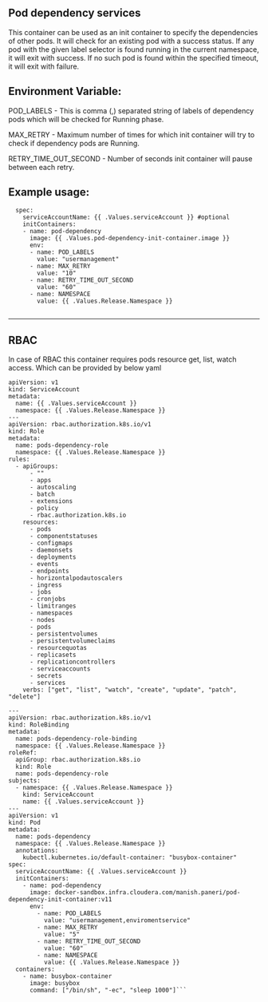 ## Pod dependency services
This container can be used as an init container to specify the dependencies of other pods. It will check for an existing pod with a success status. If any pod with the given label selector is found running in the current namespace, it will exit with success. If no such pod is found within the specified timeout, it will exit with failure.

## Environment Variable:
POD_LABELS - This is comma (,) separated string of labels of dependency pods which will be checked for Running phase.

MAX_RETRY -	Maximum number of times for which init container will try to check if dependency pods are Running.

RETRY_TIME_OUT_SECOND -	Number of seconds init container will pause between each retry.


## Example usage:
```
  spec:
    serviceAccountName: {{ .Values.serviceAccount }} #optional
    initContainers:
    - name: pod-dependency
      image: {{ .Values.pod-dependency-init-container.image }}
      env:
      - name: POD_LABELS
        value: "usermanagement"
      - name: MAX_RETRY
        value: "10"
      - name: RETRY_TIME_OUT_SECOND
        value: "60"
      - name: NAMESPACE
        value: {{ .Values.Release.Namespace }}
         
```
___
## RBAC
In case of RBAC this container requires pods resource get, list, watch access. Which can be provided by below yaml
```---
apiVersion: v1
kind: ServiceAccount
metadata:
  name: {{ .Values.serviceAccount }}
  namespace: {{ .Values.Release.Namespace }}
---
apiVersion: rbac.authorization.k8s.io/v1
kind: Role
metadata:
  name: pods-dependency-role
  namespace: {{ .Values.Release.Namespace }}
rules:
  - apiGroups:
      - ""
      - apps
      - autoscaling
      - batch
      - extensions
      - policy
      - rbac.authorization.k8s.io
    resources:
      - pods
      - componentstatuses
      - configmaps
      - daemonsets
      - deployments
      - events
      - endpoints
      - horizontalpodautoscalers
      - ingress
      - jobs
      - cronjobs
      - limitranges
      - namespaces
      - nodes
      - pods
      - persistentvolumes
      - persistentvolumeclaims
      - resourcequotas
      - replicasets
      - replicationcontrollers
      - serviceaccounts
      - secrets
      - services
    verbs: ["get", "list", "watch", "create", "update", "patch", "delete"]

---
apiVersion: rbac.authorization.k8s.io/v1
kind: RoleBinding
metadata:
  name: pods-dependency-role-binding
  namespace: {{ .Values.Release.Namespace }}
roleRef:
  apiGroup: rbac.authorization.k8s.io
  kind: Role
  name: pods-dependency-role
subjects:
  - namespace: {{ .Values.Release.Namespace }}
    kind: ServiceAccount
    name: {{ .Values.serviceAccount }}
---
apiVersion: v1
kind: Pod
metadata:
  name: pods-dependency
  namespace: {{ .Values.Release.Namespace }}
  annotations:
    kubectl.kubernetes.io/default-container: "busybox-container"
spec:
  serviceAccountName: {{ .Values.serviceAccount }}
  initContainers:
    - name: pod-dependency
      image: docker-sandbox.infra.cloudera.com/manish.paneri/pod-dependency-init-container:v11
      env:
        - name: POD_LABELS
          value: "usermanagement,enviromentservice"
        - name: MAX_RETRY
          value: "5"
        - name: RETRY_TIME_OUT_SECOND
          value: "60"
        - name: NAMESPACE
          value: {{ .Values.Release.Namespace }}
  containers:
    - name: busybox-container
      image: busybox
      command: ["/bin/sh", "-ec", "sleep 1000"]```